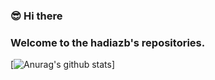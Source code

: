### :sunglasses: Hi there
### Welcome to the hadiazb's repositories.
[![Anurag's github stats](https://github-readme-stats.vercel.app/api?username=Yairmendo&hide=issues&count_private=true&show_icons=true&theme=algolia)]

<!--
**hadiazb/hadiazb** is a ✨ _special_ ✨ repository because its `README.md` (this file) appears on your GitHub profile.

Here are some ideas to get you started:

- 🔭 I’m currently working on ...
- 🌱 I’m currently learning ...
- 👯 I’m looking to collaborate on ...
- 🤔 I’m looking for help with ...
- 💬 Ask me about ...
- 📫 How to reach me: ...
- 😄 Pronouns: ...
- ⚡ Fun fact: ...
-->
